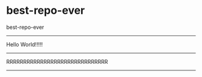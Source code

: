 # best-repo-ever
best-repo-ever
__________________________________
Hello World!!!!!
____________________________________

RRRRRRRRRRRRRRRRRRRRRRRRRRRRRR
________________________________

